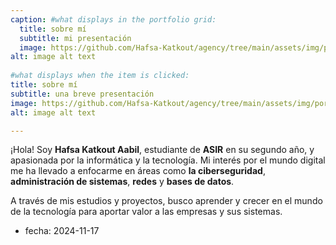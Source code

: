 ```yaml
---
caption: #what displays in the portfolio grid:
  title: sobre mí
  subtitle: mi presentación
  image: https://github.com/Hafsa-Katkout/agency/tree/main/assets/img/portfolio/5.jpg #main image, can be a link or a file in assets/img/portfolio
alt: image alt text
  
#what displays when the item is clicked:
title: sobre mí
subtitle: una breve presentación
image: https://github.com/Hafsa-Katkout/agency/tree/main/assets/img/portfolio/5.jpg #main image, can be a link or a file in assets/img/portfolio
alt: image alt text

---
```

¡Hola! Soy **Hafsa Katkout Aabil**, estudiante de **ASIR** en su segundo año, y apasionada por la informática y la tecnología. Mi interés por el mundo digital me ha llevado a enfocarme en áreas como **la ciberseguridad**, **administración de sistemas**, **redes** y **bases de datos**.

A través de mis estudios y proyectos, busco aprender y crecer en el mundo de la tecnología para aportar valor a las empresas y sus sistemas.

- fecha: 2024-11-17

